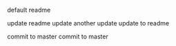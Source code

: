 default readme

update readme
update
another update
update to readme

commit to master
commit to master

